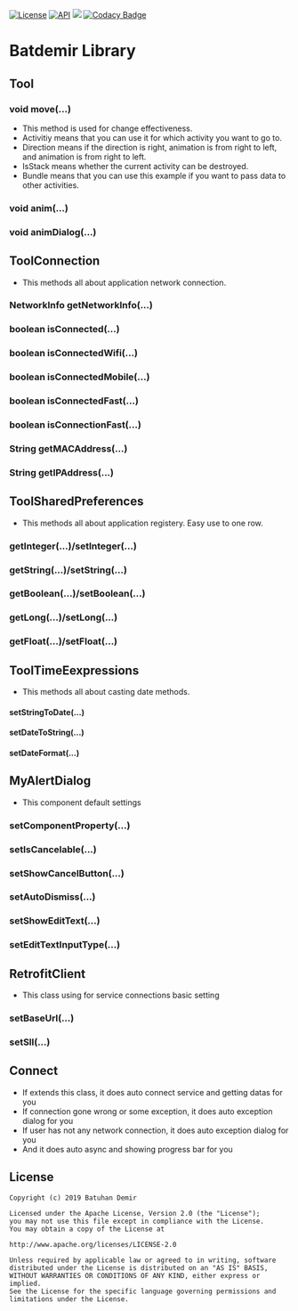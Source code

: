 [![License](https://img.shields.io/badge/License-Apache%202.0-blue.svg)](https://opensource.org/licenses/Apache-2.0)
[![API](https://img.shields.io/badge/API-23%2B-red.svg?style=flat)](https://android-arsenal.com/api?level=23)
[![](https://jitpack.io/v/batdemirorg/android.batdemir.library.svg)](https://jitpack.io/#batdemirorg/android.batdemir.library)
[![Codacy Badge](https://api.codacy.com/project/badge/Grade/764fdb1f562044499de6efb70ee53664)](https://www.codacy.com/manual/batdemir/android.batdemir.library?utm_source=github.com&amp;utm_medium=referral&amp;utm_content=batdemirorg/android.batdemir.library&amp;utm_campaign=Badge_Grade)
# Batdemir Library

## Tool
### void move(...)
*  This method is used for change effectiveness.
*  Activitiy means that you can use it for which activity you want to go to.
*  Direction means if the direction is right, animation is from right to left, and animation is from right to left.
*  IsStack means whether the current activity can be destroyed.
*  Bundle means that you can use this example if you want to pass data to other activities.
### void anim(...)
### void animDialog(...)

## ToolConnection
*  This methods all about application network connection.
### NetworkInfo getNetworkInfo(...)
### boolean isConnected(...)
### boolean isConnectedWifi(...)
### boolean isConnectedMobile(...)
### boolean isConnectedFast(...)
### boolean isConnectionFast(...)
### String getMACAddress(...)
### String getIPAddress(...)

## ToolSharedPreferences
*  This methods all about application registery. Easy use to one row.
### getInteger(...)/setInteger(...)
### getString(...)/setString(...)
### getBoolean(...)/setBoolean(...)
### getLong(...)/setLong(...)
### getFloat(...)/setFloat(...)

## ToolTimeEexpressions
*  This methods all about casting date methods.
#### setStringToDate(...)
#### setDateToString(...)
#### setDateFormat(...)

## MyAlertDialog
*  This component default settings
### setComponentProperty(...)
### setIsCancelable(...)
### setShowCancelButton(...)
### setAutoDismiss(...)
### setShowEditText(...)
### setEditTextInputType(...)

## RetrofitClient
*  This class using for service connections basic setting
### setBaseUrl(...)
### setSll(...)

## Connect
*  If extends this class, it does auto connect service and getting datas for you
*  If connection gone wrong or some exception, it does auto exception dialog for you
*  If user has not any network connection, it does auto exception dialog for you
*  And it does auto async and showing progress bar for you


## License
    Copyright (c) 2019 Batuhan Demir

    Licensed under the Apache License, Version 2.0 (the "License");
    you may not use this file except in compliance with the License.
    You may obtain a copy of the License at

    http://www.apache.org/licenses/LICENSE-2.0

    Unless required by applicable law or agreed to in writing, software
    distributed under the License is distributed on an "AS IS" BASIS,
    WITHOUT WARRANTIES OR CONDITIONS OF ANY KIND, either express or implied.
    See the License for the specific language governing permissions and
    limitations under the License.
